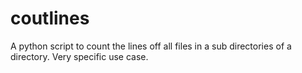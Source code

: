 # coutlines
A python script to count the lines off all files in a sub directories of a directory. Very specific use case.
